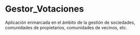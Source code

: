# Gestor_Votaciones
Aplicación enmarcada en el ámbito de la gestión de sociedades, comunidades de propietarios, comunidades de vecinos, etc.

